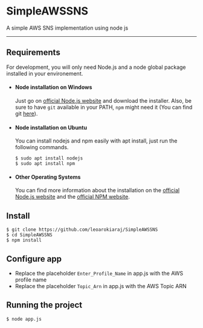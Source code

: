 # SimpleAWSSNS

A simple AWS SNS implementation using node js

---

## Requirements

For development, you will only need Node.js and a node global package installed in your environement.

- #### Node installation on Windows

  Just go on [official Node.js website](https://nodejs.org/) and download the installer.
Also, be sure to have `git` available in your PATH, `npm` might need it (You can find git [here](https://git-scm.com/)).

- #### Node installation on Ubuntu

  You can install nodejs and npm easily with apt install, just run the following commands.

      $ sudo apt install nodejs
      $ sudo apt install npm

- #### Other Operating Systems
  You can find more information about the installation on the [official Node.js website](https://nodejs.org/) and the [official NPM website](https://npmjs.org/).

## Install

    $ git clone https://github.com/leoarokiaraj/SimpleAWSSNS
    $ cd SimpleAWSSNS
    $ npm install

## Configure app

- Replace the placeholder `Enter_Profile_Name` in app.js with the AWS profile name
- Replace the placeholder `Topic_Arn` in app.js with the AWS Topic ARN

## Running the project

    $ node app.js
